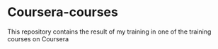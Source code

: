# Coursera-courses
This repository contains the result of my training in one of the training courses on Coursera
